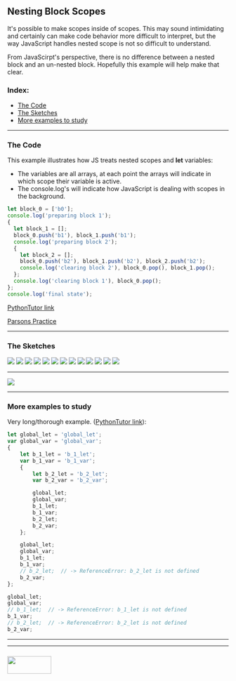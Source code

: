 ## Nesting Block Scopes

It's possible to make scopes inside of scopes.  This may sound intimidating and certainly can make code behavior more difficult to interpret, but the way JavaScript handles nested scope is not so difficult to understand.

From JavaScirpt's perspective, there is no difference between a nested block and an un-nested block.  Hopefully this example will help make that clear.


### Index:
* [The Code](#the-code)
* [The Sketches](#the-sketches)
* [More examples to study](#more-examples-to-study)

___

### The Code

This example illustrates how JS treats nested scopes and __let__ variables:  
* The variables are all arrays, at each point the arrays will indicate in which scope their variable is active.  
* The console.log's will indicate how JavaScript is dealing with scopes in the background.

```js
let block_0 = ['b0'];
console.log('preparing block 1');
{
  let block_1 = [];
  block_0.push('b1'), block_1.push('b1');
  console.log('preparing block 2');
  {
    let block_2 = [];
    block_0.push('b2'), block_1.push('b2'), block_2.push('b2');
    console.log('clearing block 2'), block_0.pop(), block_1.pop();
  };
  console.log('clearing block 1'), block_0.pop();
};
console.log('final state');
```

[PythonTutor link](https://goo.gl/LejEUJ)

[Parsons Practice](https://elewa-academy.github.io/parsons/examples-to-study/scope-and-control-flow.html#nesting-scopes)

___


### The Sketches

![](./step-01.png)
![](./step-02.png)
![](./step-03.png)
![](./step-04.png)
![](./step-05.png)
![](./step-06.png)
![](./step-07.png)
![](./step-08.png)
![](./step-09.png)
![](./step-10.png)
![](./step-11.png)
![](./step-12.png)
![](./step-final.png)

___

![](./final-state.png)

___

### More examples to study


Very long/thorough example. ([PythonTutor link](https://goo.gl/qC9ppR)):
```js
let global_let = 'global_let';
var global_var = 'global_var';
{
    let b_1_let = 'b_1_let';
    var b_1_var = 'b_1_var';
    {
        let b_2_let = 'b_2_let';
        var b_2_var = 'b_2_var';

        global_let;
        global_var;
        b_1_let;
        b_1_var;
        b_2_let;  
        b_2_var;
    };

    global_let;
    global_var;
    b_1_let;
    b_1_var;
    // b_2_let;  // -> ReferenceError: b_2_let is not defined
    b_2_var;
};

global_let;
global_var;
// b_1_let;  // -> ReferenceError: b_1_let is not defined
b_1_var;
// b_2_let;  // -> ReferenceError: b_2_let is not defined
b_2_var;
```

___
___
### <a href="http://elewa.education/blog" target="_blank"><img src="https://user-images.githubusercontent.com/18554853/34921062-506450ae-f97d-11e7-875f-6feeb26ad72d.png" width="100" height="40"/></a>

